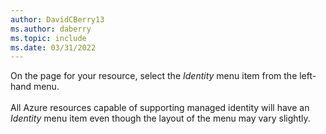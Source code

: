 ```yaml
---
author: DavidCBerry13
ms.author: daberry
ms.topic: include
ms.date: 03/31/2022
---
```

On the page for your resource, select the *Identity* menu item from the left-hand menu.<br>
<br>
All Azure resources capable of supporting managed identity will have an *Identity* menu item even though the layout of the menu may vary slightly.

